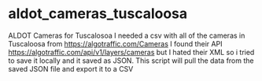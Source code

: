 # aldot_cameras_tuscaloosa
ALDOT Cameras for Tuscalosoa
I needed a csv with all of the cameras in Tuscaloosa from https://algotraffic.com/Cameras
I found their API https://algotraffic.com/api/v1/layers/cameras but I hated their XML so i tried to save it locally and it saved as JSON.
This script will pull the data from the saved JSON file and export it to a CSV
